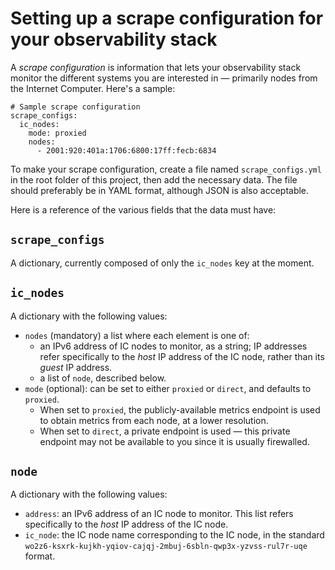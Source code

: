 # Setting up a scrape configuration for your observability stack

A *scrape configuration* is information that lets your observability stack
monitor the different systems you are interested in — primarily nodes from
the Internet Computer.  Here's a sample:

```
# Sample scrape configuration
scrape_configs:
  ic_nodes:
    mode: proxied
    nodes:
      - 2001:920:401a:1706:6800:17ff:fecb:6834
```

To make your scrape configuration, create a file named `scrape_configs.yml`
in the root folder of this project, then add the necessary data.  The file
should preferably be in YAML format, although JSON is also acceptable.

Here is a reference of the various fields that the data must have:

## `scrape_configs`

A dictionary, currently composed of only the `ic_nodes` key at the moment.

## `ic_nodes`

A dictionary with the following values:

* `nodes` (mandatory) a list where each element is one of:
  * an IPv6 address of IC nodes to monitor, as a string; IP addresses refer
    specifically to the *host* IP address of the IC node, rather than its
    *guest* IP address.
  * a list of `node`, described below.
* `mode` (optional): can be set to either `proxied` or `direct`, and defaults
  to `proxied`.
  * When set to `proxied`, the publicly-available metrics endpoint is used to
    obtain metrics from each node, at a lower resolution.
  * When set to `direct`, a private endpoint is used — this private endpoint
    may not be available to you since it is usually firewalled.

## `node`

A dictionary with the following values:

* `address`: an IPv6 address of an IC node to monitor.  This list refers
  specifically to the *host* IP address of the IC node.
* `ic_node`: the IC node name corresponding to the IC node, in the standard
  `wo2z6-ksxrk-kujkh-yqiov-cajqj-2mbuj-6sbln-qwp3x-yzvss-rul7r-uqe` format.
